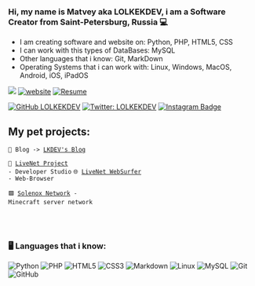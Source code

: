 ### Hi, my name is Matvey aka LOLKEKDEV, i am a Software Creator from Saint-Petersburg, Russia 💻
- I am creating software and website on: Python, PHP, HTML5, CSS
- I can work with this types of DataBases: MySQL
- Other languages that i know: Git, MarkDown
- Operating Systems that i can work with: Linux, Windows, MacOS, Android, iOS, iPadOS

<img src="https://komarev.com/ghpvc/?username=alexborsch&style=flat"> [![website](https://img.shields.io/badge/Website-46a2f1.svg?&style=flat-square&logo=Google-Chrome&logoColor=white&color=blue&link=https://coderlog.top/)](https://coderlog.top/) [![Resume](https://img.shields.io/badge/Resume-46a2f1.svg?&style=flat-square&logo=Google-Chrome&logoColor=white&color=blue&link=https://solenoxproject.ru/resume)](https://solenoxproject.ru/resume)

[![GitHub LOLKEKDEV](https://img.shields.io/github/followers/oborshch?logo=github&color=blue&style=flat-square)](https://github.com/lolkekdev)
[![Twitter: LOLKEKDEV](https://img.shields.io/twitter/follow/o_borshch?logo=twitter&color=blue&style=flat-square)](https://twitter.com/lolkekdev)
[![Instagram Badge](https://img.shields.io/badge/oleksandr_borsch-purple?style=flat-square&logo=instagram&logoColor=white&color=gray&link=https://instagram.com/oleksandr_borsch/)](https://instagram.com/ceoofdolbaebs)



## My pet projects:
<code>📝 Blog -> [LKDEV's Blog](https://solenoxproject.ru/ceoblog)</code>

<code>📝 [LiveNet Project](https://vk.com/livenetproject) - Developer Studio</code>
<code>🌐 [LiveNet WebSurfer](https://github.com/lolkekdev/SolenoxBrowser) - Web-Browser</code>
  

<code>🟩 [Solenox Network](https://github.com/lolkekdev/SolenoxBrowser) - Minecraft server network</code> 
  


</br></br>
### 🖥️ Languages that i know:


![Python](https://img.shields.io/badge/-Python-black?style=flat-square&logo=Python)
![PHP](https://img.shields.io/badge/-PHP-black?style=flat-square&logo=PHP)
![HTML5](https://img.shields.io/badge/-HTML5-black?style=flat-square&logo=html5&logoColor=white)
![CSS3](https://img.shields.io/badge/-CSS3-black?style=flat-square&logo=css3)
![Markdown](https://img.shields.io/badge/-Markdown-black?style=flat-square&logo=markdown)
![Linux](https://img.shields.io/badge/-Linux-black?style=flat-square&logo=linux)
![MySQL](https://img.shields.io/badge/-MySQL-black?style=flat-square&logo=mysql)
![Git](https://img.shields.io/badge/-Git-black?style=flat-square&logo=git)
![GitHub](https://img.shields.io/badge/-GitHub-black?style=flat-square&logo=github)
